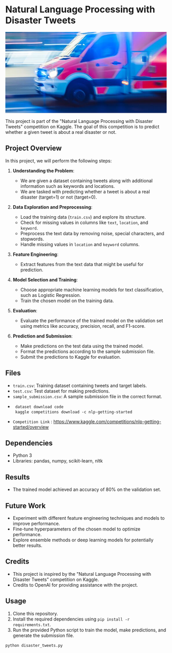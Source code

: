 


# Natural Language Processing with Disaster Tweets

  <p align="center">
  <img src="img.png" alt="Disaster Tweets">
</p>





This project is part of the "Natural Language Processing with Disaster Tweets" competition on Kaggle. The goal of this competition is to predict whether a given tweet is about a real disaster or not.

## Project Overview

In this project, we will perform the following steps:

1. **Understanding the Problem**:
    - We are given a dataset containing tweets along with additional information such as keywords and locations.
    - We are tasked with predicting whether a tweet is about a real disaster (target=1) or not (target=0).

2. **Data Exploration and Preprocessing**:
    - Load the training data (`train.csv`) and explore its structure.
    - Check for missing values in columns like `text`, `location`, and `keyword`.
    - Preprocess the text data by removing noise, special characters, and stopwords.
    - Handle missing values in `location` and `keyword` columns.

3. **Feature Engineering**:
    - Extract features from the text data that might be useful for prediction.
    

4. **Model Selection and Training**:
    - Choose appropriate machine learning models for text classification, such as Logistic Regression.
    - Train the chosen model on the training data.

5. **Evaluation**:
    - Evaluate the performance of the trained model on the validation set using metrics like accuracy, precision, recall, and F1-score.

6. **Prediction and Submission**:
    - Make predictions on the test data using the trained model.
    - Format the predictions according to the sample submission file.
    - Submit the predictions to Kaggle for evaluation.

## Files

- `train.csv`: Training dataset containing tweets and target labels.
- `test.csv`: Test dataset for making predictions.
- `sample_submission.csv`: A sample submission file in the correct format.
- ```
   dataset download code
   kaggle competitions download -c nlp-getting-started
- `Competition Link` :  https://www.kaggle.com/competitions/nlp-getting-started/overview

## Dependencies

- Python 3
- Libraries: pandas, numpy, scikit-learn, nltk

## Results
* The trained model achieved an accuracy of 80% on the validation set.

## Future Work
* Experiment with different feature engineering techniques and models to improve performance.
* Fine-tune hyperparameters of the chosen model to optimize performance.
* Explore ensemble methods or deep learning models for potentially better results.

## Credits
* This project is inspired by the "Natural Language Processing with Disaster Tweets" competition on Kaggle.
* Credits to OpenAI for providing assistance with the project.

## Usage

1. Clone this repository.
2. Install the required dependencies using `pip install -r requirements.txt`.
3. Run the provided Python script to train the model, make predictions, and generate the submission file.

```bash
python disaster_tweets.py 



